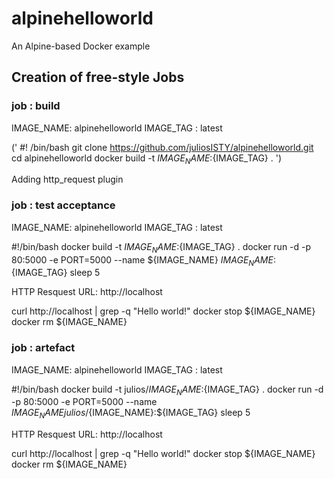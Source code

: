 # alpinehelloworld
An Alpine-based Docker example


## Creation of free-style Jobs

### job : build 

IMAGE_NAME: alpinehelloworld
IMAGE_TAG : latest


(' 
#! /bin/bash
git clone https://github.com/juliosISTY/alpinehelloworld.git
cd alpinehelloworld
docker build -t ${IMAGE_NAME}:${IMAGE_TAG} .
')

Adding http_request plugin

### job : test acceptance

IMAGE_NAME: alpinehelloworld
IMAGE_TAG : latest



#!/bin/bash
docker build -t ${IMAGE_NAME}:${IMAGE_TAG} .
docker run -d -p 80:5000 -e PORT=5000 --name ${IMAGE_NAME} ${IMAGE_NAME}:${IMAGE_TAG}
sleep 5

HTTP Resquest
URL: http://localhost


curl http://localhost | grep -q "Hello world!"
docker stop ${IMAGE_NAME}
docker rm ${IMAGE_NAME}


### job : artefact

IMAGE_NAME: alpinehelloworld
IMAGE_TAG : latest



#!/bin/bash
docker build -t julios/${IMAGE_NAME}:${IMAGE_TAG} .
docker run -d -p 80:5000 -e PORT=5000 --name ${IMAGE_NAME} julios/${IMAGE_NAME}:${IMAGE_TAG}
sleep 5

HTTP Resquest
URL: http://localhost


curl http://localhost | grep -q "Hello world!"
docker stop ${IMAGE_NAME}
docker rm ${IMAGE_NAME}
